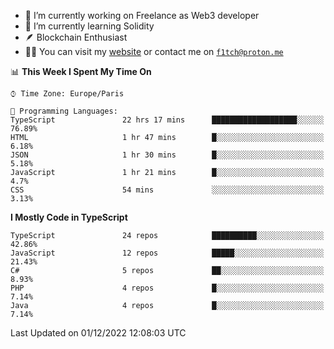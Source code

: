 - 🔭 I’m currently working on Freelance as Web3 developer
- 🌱 I’m currently learning Solidity
- 🪶 Blockchain Enthusiast
- 👨‍💻 You can visit my [website](https://f1tch.xyz) or contact me on [`f1tch@proton.me`](mailto:f1tch@proton.me)

<!--START_SECTION:waka-->
📊 **This Week I Spent My Time On** 

```text
⌚︎ Time Zone: Europe/Paris

💬 Programming Languages: 
TypeScript               22 hrs 17 mins      ███████████████████░░░░░░   76.89% 
HTML                     1 hr 47 mins        █░░░░░░░░░░░░░░░░░░░░░░░░   6.18% 
JSON                     1 hr 30 mins        █░░░░░░░░░░░░░░░░░░░░░░░░   5.18% 
JavaScript               1 hr 21 mins        █░░░░░░░░░░░░░░░░░░░░░░░░   4.7% 
CSS                      54 mins             ░░░░░░░░░░░░░░░░░░░░░░░░░   3.13%

```

**I Mostly Code in TypeScript** 

```text
TypeScript               24 repos            ██████████░░░░░░░░░░░░░░░   42.86% 
JavaScript               12 repos            █████░░░░░░░░░░░░░░░░░░░░   21.43% 
C#                       5 repos             ██░░░░░░░░░░░░░░░░░░░░░░░   8.93% 
PHP                      4 repos             █░░░░░░░░░░░░░░░░░░░░░░░░   7.14% 
Java                     4 repos             █░░░░░░░░░░░░░░░░░░░░░░░░   7.14%

```



 Last Updated on 01/12/2022 12:08:03 UTC
<!--END_SECTION:waka-->
